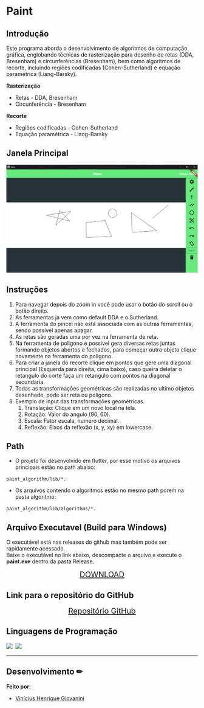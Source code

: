 # Paint

## Introdução

Este programa aborda o desenvolvimento de algoritmos de computação gráfica, englobando técnicas de rasterização para desenho de retas (DDA, Bresenham) e circunferências (Bresenham), bem como algoritmos de recorte, incluindo regiões codificadas (Cohen-Sutherland) e equação paramétrica (Liang-Barsky).

**Rasterização**  
- Retas - DDA, Bresenham  
-  Circunferência - Bresenham  
  
**Recorte**  
- Regiões codificadas - Cohen-Sutherland  
- Equação paramétrica - Liang-Barsky  

## Janela Principal
![alt text](./paint_algorithm/assets/main_window.png)

## Instruções

1. Para navegar depois do zoom in você pode usar o botão do scroll ou o botão direito.
2. As ferramentas ja vem como default DDA e o Sutherland.
3. A ferramenta do pincel não está associada com as outras ferramentas, sendo possível apenas apagar.
4. As retas são geradas uma por vez na ferramenta de reta.
5. Na ferramenta de poligono é possivel gera diversas retas juntas formando objetos abertos e fechados, para começar outro objeto clique novamente na ferramenta do poligono.
6. Para criar a janela do recorte clique em pontos que gere uma diagonal principal (Esquerda para direita, cima baixo), caso queira deletar o retangulo do corte faça um retangulo com pontos na diagonal secundaria.
7. Todas as transformações geométricas são realizadas no ultimo objetos desenhado, pode ser reta ou poligono.
8. Exemplo de input das transformações geométricas.
   1. Translação: Clique em um novo local na tela.
   2. Rotação: Valor do angulo (90, 60).
   3. Escala: Fator escala, numero decimal.
   4. Reflexão: Eixos da reflexão (x, y, xy) em lowercase.  

## Path

- O projeto foi desenvolvido em flutter, por esse motivo os arquivos principais estão no path abaixo:
```
paint_algorithm/lib/*.
```
- Os arquivos contendo o algoritmos estão no mesmo path porem na pasta algoritmo:
```
paint_algorithm/lib/algorithms/*.
```

## Arquivo Executavel (Build para Windows)
O executável está nas releases do github mas também pode ser rápidamente acessado.  
Baixe o executável no link abaixo, descompacte o arquivo e execute o **paint.exe** dentro da pasta Release.

<center>
<a style="font-size: 20px;" href="https://github.com/viniciushgiovanini/paint-computer-graphics/releases/download/v1.0/Release.zip">DOWNLOAD</a>
</center>

## Link para o repositório do GitHub
<center>
<a style="font-size: 20px;" href="https://github.com/viniciushgiovanini/paint-computer-graphics">Repositório GitHub</a>
</center>


## Linguagens de Programação

<img src="https://cdn.jsdelivr.net/gh/devicons/devicon@latest/icons/dart/dart-original.svg" width="50px"/>&nbsp;
<img src="https://cdn.jsdelivr.net/gh/devicons/devicon/icons/flutter/flutter-original.svg" width="50px"/>

---

## Desenvolvimento ✏

**Feito por**:
- [Vinícius Henrique Giovanini](https://github.com/viniciushgiovanini)  
